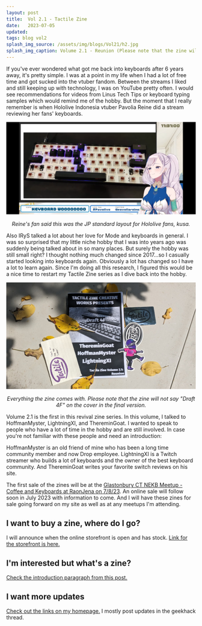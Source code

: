 ```yaml
---
layout: post
title:  Vol 2.1 - Tactile Zine
date:   2023-07-05
updated: 
tags: blog vol2
splash_img_source: /assets/img/blogs/Vol21/h2.jpg
splash_img_caption: Volume 2.1 - Reunion (Please note that the zine will not say "Draft 4F" on the cover in the final version.)
---
```


If you've ever wondered what got me back into keyboards after 6 years away, it's pretty simple. I was at a point in my life when I had a lot of free time and got sucked into the vtuber fandom. Between the streams I liked and still keeping up with technology, I was on YouTube pretty often. I would see recommendations for videos from Linus Tech Tips or keyboard typing samples which would remind me of the hobby. But the moment that I really remember is when Hololive Indonesia vtuber Pavolia Reine did a stream reviewing her fans' keyboards.

![Reine's fan said this was the JP standard layout for Hololive fans, kusa.](/assets/img/blogs/Vol21/Reine.png)
<p style="text-align: center;"><i>
Reine's fan said this was the JP standard layout for Hololive fans, kusa.
</i></p>

Also IRyS talked a lot about her love for Mode and keyboards in general. I was so surprised that my little niche hobby that I was into years ago was suddenly being talked about in so many places. But surely the hobby was still small right? I thought nothing much changed since 2017...so I casually started looking into keyboards again. Obviously a lot has changed so I have a lot to learn again. Since I'm doing all this research, I figured this would be a nice time to restart my Tactile Zine series as I dive back into the hobby. 

![Everything the zine comes with](/assets/img/blogs/Vol21/h1.jpg)
<p style="text-align: center;"><i>
Everything the zine comes with. Please note that the zine will not say "Draft 4F" on the cover in the final version.
</i></p>

Volume 2.1 is the first in this revival zine series. In this volume, I talked to HoffmanMyster, LightningXI, and ThereminGoat. I wanted to speak to people who have a lot of time in the hobby and are still involved. In case you're not familiar with these people and need an introduction:

HoffmanMyster is an old friend of mine who has been a long time community member and now Drop employee. LightningXI is a Twitch streamer who builds a lot of keyboards and the owner of the best keyboard community. And ThereminGoat writes your favorite switch reviews on his site.

The first sale of the zines will be at the [Glastonbury CT NEKB Meetup - Coffee and Keyboards at RaonJena on 7/8/23](https://tactilezine.bigcartel.com). An online sale will follow soon in July 2023 with information to come. And I will have these zines for sale going forward on my site as well as at any meetups I'm attending.

## I want to buy a zine, where do I go?
I will announce when the online storefront is open and has stock. [Link for the storefront is here.](https://tactilezine.bigcartel.com/)

## I'm interested but what's a zine?
[Check the introduction paragraph from this post.](https://tactilezine.xyz/2023/04/30/TactileZine2.html)

## I want more updates
[Check out the links on my homepage.](https://tactilezine.xyz/) I mostly post updates in the geekhack thread.